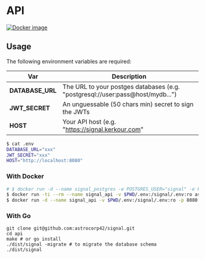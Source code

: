 # API

[![Docker image](https://img.shields.io/badge/docker-astrocorp/signal__api-blue.svg)](https://hub.docker.com/r/astrocorp/signal_api)


## Usage

The following environment variables are required:

| Var | Description |
| --- | ----------- |
| **DATABASE_URL** | The URL to your postges databases (e.g. "postgresql://user:pass@host/mydb...") |
| **JWT_SECRET** | An unguessable (50 chars min) secret to sign the JWTs |
| **HOST** | Your API host (e.g. "https://signal.kerkour.com" |

```bash
$ cat .env
DATABASE_URL="xxx"
JWT_SECRET="xxx"
HOST="http://localhost:8080"
```

### With Docker
```bash
# $ docker run -d --name signal_postgres -e POSTGRES_USER="signal" -e POSTGRES_PASSWORD="xxx" postgres
$ docker run -ti --rm --name signal_api -v $PWD/.env:/signal/.env:ro astrocorp/signal_api /signal/signal -migrate # to migrate the database schema
$ docker run -d --name signal_api -v $PWD/.env:/signal/.env:ro -p 8080:8080 astrocorp/signal_api
```

### With Go

```
git clone git@github.com:astrocorp42/signal.git
cd api
make # or go install
./dist/signal -migrate # to migrate the database schema
./dist/signal
```
